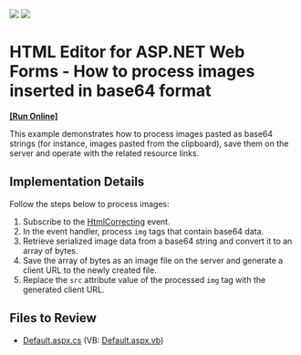 <!-- default badges list -->
[![](https://img.shields.io/badge/Open_in_DevExpress_Support_Center-FF7200?style=flat-square&logo=DevExpress&logoColor=white)](https://supportcenter.devexpress.com/ticket/details/T223166)
[![](https://img.shields.io/badge/📖_How_to_use_DevExpress_Examples-e9f6fc?style=flat-square)](https://docs.devexpress.com/GeneralInformation/403183)
<!-- default badges end -->

# HTML Editor for ASP.NET Web Forms - How to process images inserted in base64 format
<!-- run online -->
**[[Run Online]](https://codecentral.devexpress.com/t223166/)**
<!-- run online end -->

This example demonstrates how to process images pasted as base64 strings (for instance, images pasted from the clipboard), save them on the server and operate with the related resource links.

## Implementation Details

Follow the steps below to process images:

1. Subscribe to the [HtmlCorrecting](https://docs.devexpress.com/AspNet/DevExpress.Web.ASPxHtmlEditor.ASPxHtmlEditor.HtmlCorrecting) event.
2. In the event handler, process `img` tags that contain base64 data.
3. Retrieve serialized image data from a base64 string and convert it to an array of bytes.
4. Save the array of bytes as an image file on the server and generate a client URL to the newly created file.
5. Replace the `src` attribute value of the processed `img` tag with the generated client URL.

## Files to Review
* [Default.aspx.cs](./CS/Default.aspx.cs) (VB: [Default.aspx.vb](./VB/Default.aspx.vb))
